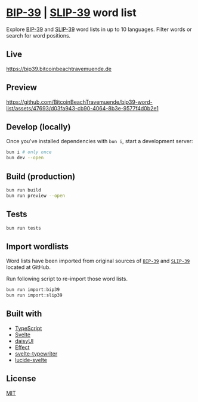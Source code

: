 # [BIP-39](https://github.com/bitcoin/bips/blob/master/bip-0039/bip-0039-wordlists.md) | [SLIP-39](https://github.com/satoshilabs/slips/blob/master/slip-0039.md) word list

Explore [BIP-39](https://github.com/bitcoin/bips/blob/master/bip-0039/bip-0039-wordlists.md) and [SLIP-39](https://github.com/satoshilabs/slips/blob/master/slip-0039.md) word lists in up to 10 languages. Filter words or search for word positions.

## Live

https://bip39.bitcoinbeachtravemuende.de

## Preview

https://github.com/BitcoinBeachTravemuende/bip39-word-list/assets/47693/d03fa943-cb90-4064-8b3e-9577f4d0b2e1

## Develop (locally)

Once you've installed dependencies with `bun i`, start a development server:

```bash
bun i # only once
bun dev --open
```

## Build (production)

```bash
bun run build
bun run preview --open
```

## Tests

```bash
bun run tests
```

## Import wordlists

Word lists have been imported from original sources of [`BIP-39`](https://github.com/bitcoin/bips/blob/master/bip-0039/bip-0039-wordlists.md) and [`SLIP-39`](https://github.com/satoshilabs/slips/blob/master/slip-0039.md) located at GitHub.

Run following script to re-import those word lists.

```bash
bun run import:bip39
bun run import:slip39
```

## Built with

- [TypeScript](https://www.typescriptlang.org/)
- [Svelte](https://svelte.dev/)
- [daisyUI](https://daisyui.com/)
- [Effect](https://effect.website/)
- [svelte-typewriter](https://github.com/satohshi/svelte-typewriter)
- [lucide-svelte](https://lucide.dev/)

## License

[MIT](./LICENSE)
